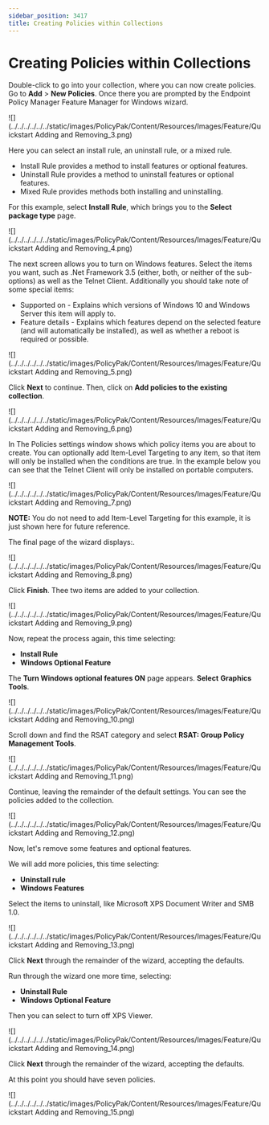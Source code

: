 ```yaml
---
sidebar_position: 3417
title: Creating Policies within Collections
---
```


# Creating Policies within Collections

Double-click to go into your collection, where you can now create policies. Go to **Add** > **New Policies**. Once there you are prompted by the Endpoint Policy Manager Feature Manager for Windows wizard.

![](../../../../../../static/images/PolicyPak/Content/Resources/Images/Feature/Quickstart Adding and Removing_3.png)

Here you can select an install rule, an uninstall rule, or a mixed rule.

* Install Rule provides a method to install features or optional features.
* Uninstall Rule provides a method to uninstall features or optional features.
* Mixed Rule provides methods both installing and uninstalling.

For this example, select **Install Rule**, which brings you to the **Select package type** page.

![](../../../../../../static/images/PolicyPak/Content/Resources/Images/Feature/Quickstart Adding and Removing_4.png)

The next screen allows you to turn on Windows features. Select the items you want, such as .Net Framework 3.5 (either, both, or neither of the sub-options) as well as the Telnet Client. Additionally you should take note of some special items:

* Supported on - Explains which versions of Windows 10 and Windows Server this item will apply to.
* Feature details - Explains which features depend on the selected feature (and will automatically be installed), as well as whether a reboot is required or possible.

![](../../../../../../static/images/PolicyPak/Content/Resources/Images/Feature/Quickstart Adding and Removing_5.png)

Click **Next** to continue. Then, click on **Add policies to the existing collection**.

![](../../../../../../static/images/PolicyPak/Content/Resources/Images/Feature/Quickstart Adding and Removing_6.png)

In The Policies settings window shows which policy items you are about to create. You can optionally add Item-Level Targeting to any item, so that item will only be installed when the conditions are true. In the example below you can see that the Telnet Client will only be installed on portable computers.

![](../../../../../../static/images/PolicyPak/Content/Resources/Images/Feature/Quickstart Adding and Removing_7.png)

**NOTE:** You do not need to add Item-Level Targeting for this example, it is just shown here for future reference.

The final page of the wizard displays:.

![](../../../../../../static/images/PolicyPak/Content/Resources/Images/Feature/Quickstart Adding and Removing_8.png)

Click **Finish**. Thee two items are added to your collection.

![](../../../../../../static/images/PolicyPak/Content/Resources/Images/Feature/Quickstart Adding and Removing_9.png)

Now, repeat the process again, this time selecting:

* **Install Rule**
* **Windows Optional Feature**

The **Turn Windows optional features ON** page appears. **Select** **Graphics Tools**.

![](../../../../../../static/images/PolicyPak/Content/Resources/Images/Feature/Quickstart Adding and Removing_10.png)

Scroll down and find the RSAT category and select **RSAT: Group Policy Management Tools**.

![](../../../../../../static/images/PolicyPak/Content/Resources/Images/Feature/Quickstart Adding and Removing_11.png)

Continue, leaving the remainder of the default settings. You can see the policies added to the collection.

![](../../../../../../static/images/PolicyPak/Content/Resources/Images/Feature/Quickstart Adding and Removing_12.png)

Now, let's remove some features and optional features.

We will add more policies, this time selecting:

* **Uninstall rule**
* **Windows Features**

Select the items to uninstall, like Microsoft XPS Document Writer and SMB 1.0.

![](../../../../../../static/images/PolicyPak/Content/Resources/Images/Feature/Quickstart Adding and Removing_13.png)

Click **Next** through the remainder of the wizard, accepting the defaults.

Run through the wizard one more time, selecting:

* **Uninstall Rule**
* **Windows Optional Feature**

Then you can select to turn off XPS Viewer.

![](../../../../../../static/images/PolicyPak/Content/Resources/Images/Feature/Quickstart Adding and Removing_14.png)

Click **Next** through the remainder of the wizard, accepting the defaults.

At this point you should have seven policies.

![](../../../../../../static/images/PolicyPak/Content/Resources/Images/Feature/Quickstart Adding and Removing_15.png)